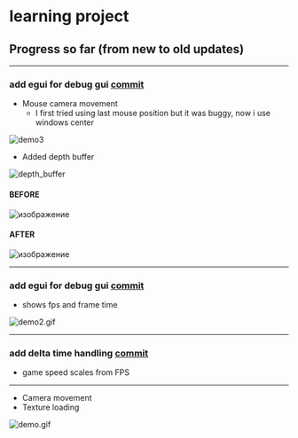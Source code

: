 # learning project 
## Progress so far (from new to old updates)
---
### add egui for debug gui [commit](797d7fa5ed5d601ad9471e5935bb8039f8258f11)
* Mouse camera movement
  * I first tried using last mouse position but it was buggy, now i use windows center

![demo3](https://github.com/user-attachments/assets/0ca52e02-21b9-425f-8121-b94c7c0b3e24)

* Added depth buffer

![depth_buffer](https://github.com/user-attachments/assets/7df1207d-c225-4a15-a7dd-dc7dd1cb2ec7)

#### BEFORE
![изображение](https://github.com/user-attachments/assets/14a772d0-deb5-4f3d-9b25-63a509ee0dbe)
#### AFTER
![изображение](https://github.com/user-attachments/assets/c46e2ccb-e673-4d6f-b292-10a3a920ca1f)

---
### add egui for debug gui [commit](797d7fa5ed5d601ad9471e5935bb8039f8258f11)
* shows fps and frame time

![demo2.gif](https://github.com/user-attachments/assets/a925d228-7269-4efd-b6bf-eafb60f32860)

---
### add delta time handling [commit](4b2d5fad01e2189a372d17d4c886935b4e7dc549)
* game speed scales from FPS
---

* Camera movement
* Texture loading

![demo.gif](https://github.com/user-attachments/assets/468806be-849a-4281-aa1a-53f71bda3967)


